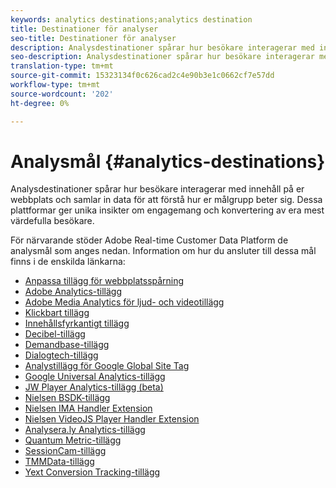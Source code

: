 ```yaml
---
keywords: analytics destinations;analytics destination
title: Destinationer för analyser
seo-title: Destinationer för analyser
description: Analysdestinationer spårar hur besökare interagerar med innehåll på er webbplats och samlar in data för att förstå hur er målgrupp beter sig. Dessa plattformar ger unika insikter om engagemang och konvertering av era mest värdefulla besökare.
seo-description: Analysdestinationer spårar hur besökare interagerar med innehåll på er webbplats och samlar in data för att förstå hur er målgrupp beter sig. Dessa plattformar ger unika insikter om engagemang och konvertering av era mest värdefulla besökare.
translation-type: tm+mt
source-git-commit: 15323134f0c626cad2c4e90b3e1c0662cf7e57dd
workflow-type: tm+mt
source-wordcount: '202'
ht-degree: 0%

---
```



# Analysmål {#analytics-destinations}

Analysdestinationer spårar hur besökare interagerar med innehåll på er webbplats och samlar in data för att förstå hur er målgrupp beter sig. Dessa plattformar ger unika insikter om engagemang och konvertering av era mest värdefulla besökare.

För närvarande stöder Adobe Real-time Customer Data Platform de analysmål som anges nedan. Information om hur du ansluter till dessa mål finns i de enskilda länkarna:

* [Anpassa tillägg för webbplatsspårning](/help/rtcdp/destinations/adform-extension.md)
* [Adobe Analytics-tillägg](/help/rtcdp/destinations/adobe-analytics-extension.md)
* [Adobe Media Analytics för ljud- och videotillägg](/help/rtcdp/destinations/adobe-video-analytics-extension.md)
* [Klickbart tillägg](/help/rtcdp/destinations/clicktale-extension.md)
* [Innehållsfyrkantigt tillägg](/help/rtcdp/destinations/contentsquare-extension.md)
* [Decibel-tillägg](/help/rtcdp/destinations/decibel-extension.md)
* [Demandbase-tillägg](/help/rtcdp/destinations/demandbase-extension.md)
* [Dialogtech-tillägg](/help/rtcdp/destinations/dialogtech-extension.md)
* [Analystillägg för Google Global Site Tag](/help/rtcdp/destinations/gtag-analytics-extension.md)
* [Google Universal Analytics-tillägg](/help/rtcdp/destinations/google-universal-analytics-extension.md)
* [JW Player Analytics-tillägg (beta)](/help/rtcdp/destinations/jw-player-analytics-extension.md)
* [Nielsen BSDK-tillägg](nielsen-bsdk-extension.md)
* [Nielsen IMA Handler Extension](nielsen-ima-extension.md)
* [Nielsen VideoJS Player Handler Extension](nielsen-videojs-extension.md)
* [Analysera.ly Analytics-tillägg](parsely-extension.md)
* [Quantum Metric-tillägg](quantum-metric-extension.md)
* [SessionCam-tillägg](sessioncam-extension.md)
* [TMMData-tillägg](tmmdata-extension.md)
* [Yext Conversion Tracking-tillägg](yext-extension.md)
